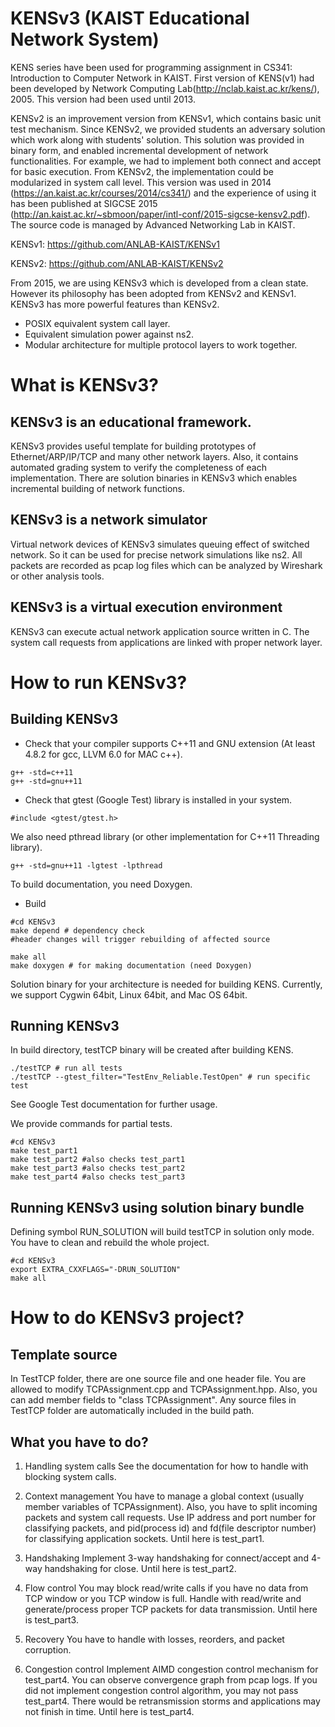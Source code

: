 # KENSv3 (KAIST Educational Network System)

KENS series have been used for programming assignment in CS341: Introduction to Computer Network in KAIST.
First version of KENS(v1) had been developed by Network Computing Lab(http://nclab.kaist.ac.kr/kens/), 2005.
This version had been used until 2013.

KENSv2 is an improvement version from KENSv1, which contains basic unit test mechanism.
Since KENSv2, we provided students an adversary solution which work along with students' solution.
This solution was provided in binary form, and enabled incremental development of network functionalities.
For example, we had to implement both connect and accept for basic execution.
From KENSv2, the implementation could be modularized in system call level.
This version was used in 2014 (https://an.kaist.ac.kr/courses/2014/cs341/) and the experience of using it
has been published at SIGCSE 2015 (http://an.kaist.ac.kr/~sbmoon/paper/intl-conf/2015-sigcse-kensv2.pdf).
The source code is managed by Advanced Networking Lab in KAIST.

KENSv1:
https://github.com/ANLAB-KAIST/KENSv1

KENSv2:
https://github.com/ANLAB-KAIST/KENSv2

From 2015, we are using KENSv3 which is developed from a clean state.
However its philosophy has been adopted from KENSv2 and KENSv1.
KENSv3 has more powerful features than KENSv2.
 
 - POSIX equivalent system call layer.
 - Equivalent simulation power against ns2.
 - Modular architecture for multiple protocol layers to work together.

# What is KENSv3?
## KENSv3 is an educational framework.
KENSv3 provides useful template for building prototypes of
Ethernet/ARP/IP/TCP and many other network layers.
Also, it contains automated grading system to verify the completeness of each implementation.
There are solution binaries in KENSv3 which enables incremental building of network functions.

## KENSv3 is a network simulator
Virtual network devices of KENSv3 simulates queuing effect of switched network.
So it can be used for precise network simulations like ns2.
All packets are recorded as pcap log files which can be analyzed by Wireshark or other analysis tools.

## KENSv3 is a virtual execution environment
KENSv3 can execute actual network application source written in C.
The system call requests from applications are linked with proper network layer.

# How to run KENSv3?

## Building KENSv3
* Check that your compiler supports C++11 and GNU extension (At least 4.8.2 for gcc, LLVM 6.0 for MAC c++).
~~~~~~~~~~~~~{.sh}
g++ -std=c++11
g++ -std=gnu++11
~~~~~~~~~~~~~

* Check that gtest (Google Test) library is installed in your system.
~~~~~~~~~~~~~{.cpp}
#include <gtest/gtest.h>
~~~~~~~~~~~~~
We also need pthread library (or other implementation for C++11 Threading library).
~~~~~~~~~~~~~{.sh}
g++ -std=gnu++11 -lgtest -lpthread
~~~~~~~~~~~~~
To build documentation, you need Doxygen.

* Build
~~~~~~~~~~~~~{.sh}
#cd KENSv3
make depend # dependency check
#header changes will trigger rebuilding of affected source

make all
make doxygen # for making documentation (need Doxygen)
~~~~~~~~~~~~~

Solution binary for your architecture is needed for building KENS.
Currently, we support Cygwin 64bit, Linux 64bit, and Mac OS 64bit.

## Running KENSv3
In build directory, testTCP binary will be created after building KENS.
~~~~~~~~~~~~~{.sh}
./testTCP # run all tests
./testTCP --gtest_filter="TestEnv_Reliable.TestOpen" # run specific test
~~~~~~~~~~~~~
See Google Test documentation for further usage.

We provide commands for partial tests.
~~~~~~~~~~~~~{.sh}
#cd KENSv3
make test_part1
make test_part2 #also checks test_part1
make test_part3 #also checks test_part2
make test_part4 #also checks test_part3
~~~~~~~~~~~~~

## Running KENSv3 using solution binary bundle
Defining symbol RUN_SOLUTION will build testTCP in solution only mode.
You have to clean and rebuild the whole project.
~~~~~~~~~~~~~{.sh}
#cd KENSv3
export EXTRA_CXXFLAGS="-DRUN_SOLUTION"
make all
~~~~~~~~~~~~~

# How to do KENSv3 project?
## Template source
In TestTCP folder, there are one source file and one header file.
You are allowed to modify TCPAssignment.cpp and TCPAssignment.hpp.
Also, you can add member fields to "class TCPAssignment".
Any source files in TestTCP folder are automatically included in the build path.

## What you have to do?
1. Handling system calls
See the documentation for how to handle with blocking system calls.

2. Context management
You have to manage a global context (usually member variables of TCPAssignment).
Also, you have to split incoming packets and system call requests.
Use IP address and port number for classifying packets,
and pid(process id) and fd(file descriptor number) for classifying application sockets.
Until here is test_part1.

3. Handshaking
Implement 3-way handshaking for connect/accept and
4-way handshaking for close.
Until here is test_part2.

3. Flow control
You may block read/write calls if you have no data from TCP window or you TCP window is full.
Handle with read/write and generate/process proper TCP packets for data transmission.
Until here is test_part3.

4. Recovery
You have to handle with losses, reorders, and packet corruption.

5. Congestion control
Implement AIMD congestion control mechanism for test_part4.
You can observe convergence graph from pcap logs.
If you did not implement congestion control algorithm, you may not pass test_part4.
There would be retransmission storms and applications may not finish in time.
Until here is test_part4.

